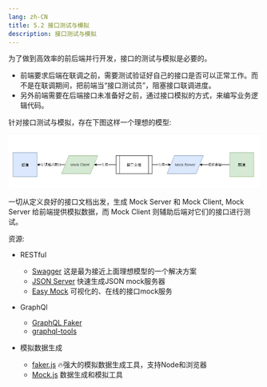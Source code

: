 ```yaml
---
lang: zh-CN
title: 5.2 接口测试与模拟
description: 接口测试与模拟
---
```


为了做到高效率的前后端并行开发，接口的测试与模拟是必要的。

- 前端要求后端在联调之前，需要测试验证好自己的接口是否可以正常工作。而不是在联调期间，把前端当“接口测试员”，阻塞接口联调进度。
- 另外前端需要在后端接口未准备好之前，通过接口模拟的方式，来编写业务逻辑代码。

针对接口测试与模拟，存在下图这样一个理想的模型:

![联调](./assets/post.png)

一切从定义良好的接口文档出发，生成 Mock Server 和 Mock Client, Mock Server 给前端提供模拟数据，而 Mock Client 则辅助后端对它们的接口进行测试。

资源:

- RESTful

  - [Swagger](<https://swagger.io/>) 这是最为接近上面理想模型的一个解决方案
  - [JSON Server](https://github.com/nuysoft/Mock) 快速生成JSON mock服务器
  - [Easy Mock](https://easy-mock.com) 可视化的、在线的接口mock服务

- GraphQl

  - [GraphQL Faker](https://github.com/APIs-guru/graphql-faker)
  - [graphql-tools](https://www.apollographql.com/docs/graphql-tools/mocking/)

- 模拟数据生成

  - [faker.js](https://github.com/Marak/faker.js) 🔥强大的模拟数据生成工具，支持Node和浏览器
  - [Mock.js](https://github.com/nuysoft/Mock) 数据生成和模拟工具
